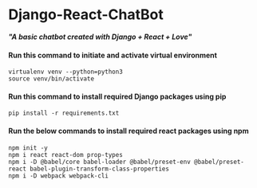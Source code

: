 # Django-React-ChatBot
**_"A basic chatbot created with Django + React + Love"_**


#### Run this command to initiate and activate virtual environment
```
virtualenv venv --python=python3
source venv/bin/activate
```

#### Run this command to install required Django packages using pip
```
pip install -r requirements.txt
```

#### Run the below commands to install required react packages using npm
```
npm init -y
npm i react react-dom prop-types
npm i -D @babel/core babel-loader @babel/preset-env @babel/preset-react babel-plugin-transform-class-properties
npm i -D webpack webpack-cli
```
